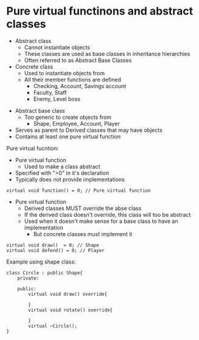 # Pure virtual functinons and abstract classes


<ul>
    <li>Abstract class
        <ul>
            <li>Cannot instantiate objects</li>
            <li>These classes are used as base classes in inheritance hierarchies</li>
            <li>Often referred to as Abstract Base Classes</li>
        </ul>    
    </li>
    <li>Concrete class
        <ul>
            <li>Used to instantiate objects from</li>
            <li>All their member functions are defined
                <ul>
                    <li>Checking, Account, Savings account</li>
                    <li>Faculty, Staff</li>
                    <li>Enemy, Level boss</li>
                </ul>
            </li>
        </ul>
    </li>
</ul>

<ul>
    <li>Abstract base class
        <ul>
            <li>Too generic to create objects from
                <ul>
                    <li>Shape, Employee, Account, Player</li>
                </ul>
            </li>
        </ul>
    </li>
    <li>Serves as parent to Derived classes that may have objects</li>
    <li>Contains at least one pure virtual function</li>
</ul>

Pure virtual fucntion:
<ul>
    <li>Pure virtual function
        <ul>
            <li>Used to make a class abstract</li>
        </ul>
    </li>
    <li>Specified with "=0" in it's declaration</li>
    <li>Typically does not provide implementations</li>
</ul>

```
virtual void function() = 0; // Pure virtual function
```

<ul>
    <li>Pure virtual function
        <ul>
            <li>
            Derived classes MUST override the abse class
            </li>
            <li>
            If the derived class doesn't override, this class will too be abstract
            </li>
            <li>
            Used when it doesn't make sense for a base class to have an implementation
                <ul>
                    <li>
                    But concrete classes must implement it
                    </li>
                </ul>
            </li>
        </ul>
    </li>
</ul>

```
virtual void draw()  = 0; // Shape
virtual void defend() = 0; // Player 
```

Example using shape class:
```
class Circle : public Shape{
    private:

    public:
        virtual void draw() override{
            
        }
        virtual void rotate() override{

        }
        virtual ~Circle();
}
```